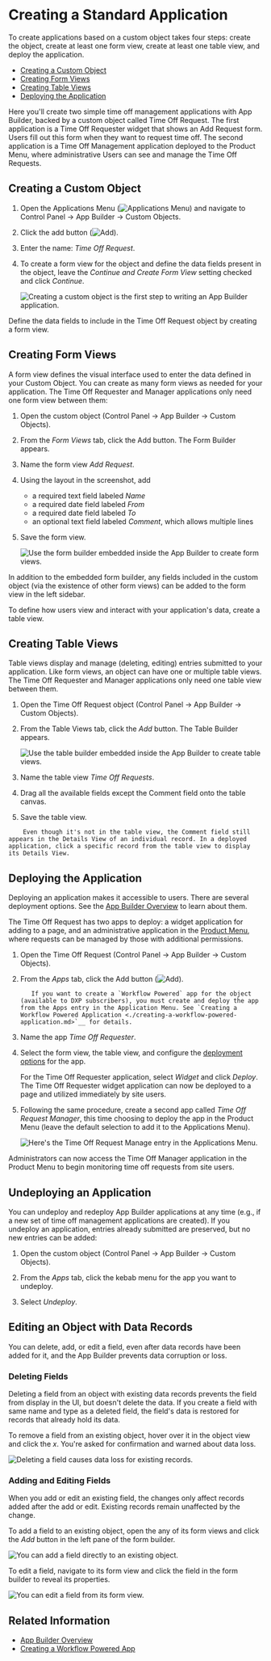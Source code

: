 # Creating a Standard Application

To create applications based on a custom object takes four steps: create the object, create at least one form view, create at least one table view, and deploy the application.

* [Creating a Custom Object](#creating-a-custom-object)
* [Creating Form Views](#creating-form-views)
* [Creating Table Views](#creating-table-views)
* [Deploying the Application](#deploying-the-application)

Here you'll create two simple time off management applications with App Builder, backed by a custom object called Time Off Request. The first application is a Time Off Requester widget that shows an Add Request form. Users fill out this form when they want to request time off. The second application is a Time Off Management application deployed to the Product Menu, where administrative Users can see and manage the Time Off Requests.

## Creating a Custom Object

1. Open the Applications Menu (![Applications Menu](../../../images/icon-applications-menu.png)) and navigate to Control Panel &rarr; App Builder &rarr; Custom Objects.

1. Click the add button (![Add](../../../images/icon-add.png)).

1. Enter the name: _Time Off Request_.

1. To create a form view for the object and define the data fields present in the object, leave the _Continue and Create Form View_ setting checked and click _Continue_.

   ![Creating a custom object is the first step to writing an App Builder application.](./creating-a-standard-application/images/01.png)

Define the data fields to include in the Time Off Request object by creating a form view.

## Creating Form Views

A form view defines the visual interface used to enter the data defined in your Custom Object. You can create as many form views as needed for your application. The Time Off Requester and Manager applications only need one form view between them:

1. Open the custom object (Control Panel &rarr; App Builder &rarr; Custom Objects).

1. From the _Form Views_ tab, click the Add button. The Form Builder appears.

1. Name the form view _Add Request_.

1. Using the layout in the screenshot, add

    * a required text field labeled _Name_
    * a required date field labeled _From_
    * a required date field labeled _To_
    * an optional text field labeled _Comment_, which allows multiple lines

1. Save the form view.

    ![Use the form builder embedded inside the App Builder to create form views.](./creating-a-standard-application/images/02.png)

In addition to the embedded form builder, any fields included in the custom object (via the existence of other form views) can be added to the form view in the left sidebar.

To define how users view and interact with your application's data, create a table view.

## Creating Table Views

Table views display and manage (deleting, editing) entries submitted to your application. Like form views, an object can have one or multiple table views. The Time Off Requester and Manager applications only need one table view between them.

1. Open the Time Off Request object (Control Panel &rarr; App Builder &rarr; Custom Objects).

1. From the Table Views tab, click the _Add_ button. The Table Builder appears.

    ![Use the table builder embedded inside the App Builder to create table views.](./creating-a-standard-application/images/03.png)

1. Name the table view _Time Off Requests_.

1. Drag all the available fields except the Comment field onto the table canvas.

1. Save the table view.

```note::
    Even though it's not in the table view, the Comment field still appears in the Details View of an individual record. In a deployed application, click a specific record from the table view to display its Details View. 
```

## Deploying the Application

Deploying an application makes it accessible to users. There are several deployment options. See the [App Builder Overview](./app-builder-overview.md#deployment) to learn about them. 

The Time Off Request has two apps to deploy: a widget application for adding to a page, and an administrative application in the [Product Menu](../../getting-started/navigating-dxp.md#product-menu), where requests can be managed by those with additional permissions.

1. Open the Time Off Request (Control Panel &rarr; App Builder &rarr; Custom Objects).

1. From the _Apps_ tab, click the Add button (![Add](../../../images/icon-add.png)).

   ```note::
      If you want to create a `Workflow Powered` app for the object (available to DXP subscribers), you must create and deploy the app from the Apps entry in the Application Menu. See `Creating a Workflow Powered Application <./creating-a-workflow-powered-application.md>`__ for details.
   ```

1. Name the app _Time Off Requester_.

1. Select the form view, the table view, and configure the [deployment options](./app-builder-overview.md#deployment) for the app.

   For the Time Off Requester application, select _Widget_ and click _Deploy_. The Time Off Requester widget application can now be deployed to a page and utilized immediately by site users.

1. Following the same procedure, create a second app called _Time Off Request Manager_, this time choosing to deploy the app in the Product Menu (leave the default selection to add it to the Applications Menu).

    ![Here's the Time Off Request Manage entry in the Applications Menu.](./creating-a-standard-application/images/04.png)

Administrators can now access the Time Off Manager application in the Product Menu to begin monitoring time off requests from site users.

## Undeploying an Application

You can undeploy and redeploy App Builder applications at any time (e.g., if a new set of time off management applications are created). If you undeploy an application, entries already submitted are preserved, but no new entries can be added: 

1. Open the custom object (Control Panel &rarr; App Builder &rarr; Custom Objects).

1. From the _Apps_ tab, click the kebab menu for the app you want to undeploy.

1. Select _Undeploy_.

## Editing an Object with Data Records

You can delete, add, or edit a field, even after data records have been added for it, and the App Builder prevents data corruption or loss. 

### Deleting Fields

Deleting a field from an object with existing data records prevents the field from display in the UI, but doesn't delete the data. If you create a field with same name and type as a deleted field, the field's data is restored for records that already hold its data.

To remove a field from an existing object, hover over it in the object view and click the *x*. You're asked for confirmation and warned about data loss.

![Deleting a field causes data loss for existing records.](./creating-a-standard-application/images/06.png)

### Adding and Editing Fields

When you add or edit an existing field, the changes only affect records added after the add or edit. Existing records remain unaffected by the change. 

To add a field to an existing object, open the any of its form views and click the _Add_ button in the left pane of the form builder.

![You can add a field directly to an existing object.](./creating-a-standard-application/images/05.png)

To edit a field, navigate to its form view and click the field in the form builder to reveal its properties.

![You can edit a field from its form view.](./creating-a-standard-application/images/07.png)

## Related Information

* [App Builder Overview](./app-builder-overview.md)
* [Creating a Workflow Powered App](./creating-a-workflow-powered-application.md)
